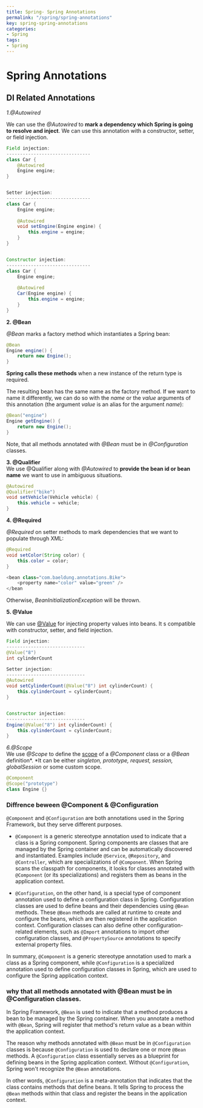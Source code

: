 ```yaml
---
title: Spring- Spring Annotations
permalink: "/spring/spring-annotations"
key: spring-spring-annotations
categories:
- Spring
tags:
- Spring
---
```


Spring Annotations 
======================

## DI Related Annotations

*1.@Autowired*

We can use the *@Autowired* to **mark a dependency which Spring is going to
resolve and inject**. We can use this annotation with a constructor, setter, or
field injection.
```java
Field injection:
-------------------------------
class Car {
    @Autowired
    Engine engine;
}


Setter injection:
-------------------------------
class Car {
    Engine engine;
 
    @Autowired
    void setEngine(Engine engine) {
        this.engine = engine;
    }
}


Constructor injection:
-------------------------------
class Car {
    Engine engine;
 
    @Autowired
    Car(Engine engine) {
        this.engine = engine;
    }
}
```


**2. @Bean**

*@Bean* marks a factory method which instantiates a Spring bean:
```java
@Bean
Engine engine() {
    return new Engine();
}
```


**Spring calls these methods** when a new instance of the return type is
required.

The resulting bean has the same name as the factory method. If we want to name
it differently, we can do so with the *name* or the *value* arguments of this
annotation (the argument *value* is an alias for the argument *name*):
```java
@Bean("engine")
Engine getEngine() {
    return new Engine();
}
```
Note, that all methods annotated with *@Bean* must be
in *@Configuration* classes.



**3. @Qualifier**  
We use @Qualifier along with *@Autowired* to **provide the bean id or bean
name** we want to use in ambiguous situations.
```java
@Autowired
@Qualifier("bike")
void setVehicle(Vehicle vehicle) {
    this.vehicle = vehicle;
}
```


**4. @Required**

*@Required* on setter methods to mark dependencies that we want to populate
through XML:
```java
@Required
void setColor(String color) {
    this.color = color;
}

<bean class="com.baeldung.annotations.Bike">
    <property name="color" value="green" />
</bean
```
Otherwise, *BeanInitializationException* will be thrown.




**5. @Value**

We can use [@Value](https://www.baeldung.com/spring-value-annotation) for
injecting property values into beans. It  s compatible with constructor, setter,
and field injection.
```java
Field injection:
-----------------------------
@Value("8")
int cylinderCount

Setter injection:
-----------------------------
@Autowired
void setCylinderCount(@Value("8") int cylinderCount) {
    this.cylinderCount = cylinderCount;
}


Constructor injection:
-----------------------------
Engine(@Value("8") int cylinderCount) {
    this.cylinderCount = cylinderCount;
}
```



*6.@Scope*  
We use *@Scope* to define
the [scope](https://www.baeldung.com/spring-bean-scopes) of
a *@Component* class or a *@Bean* definition*. *It can be either *singleton,
prototype, request, session, globalSession* or some custom scope.
```java
@Component
@Scope("prototype")
class Engine {}
```

### Diffrence beween @Component & @Configuration

`@Component` and `@Configuration` are both annotations used in the Spring Framework, but they serve different purposes.

-   `@Component` is a generic stereotype annotation used to indicate that a class is a Spring component. Spring components are classes that are managed by the Spring container and can be automatically discovered and instantiated. Examples include `@Service`, `@Repository`, and `@Controller`, which are specializations of `@Component`. When Spring scans the classpath for components, it looks for classes annotated with `@Component` (or its specializations) and registers them as beans in the application context.

-   `@Configuration`, on the other hand, is a special type of component annotation used to define a configuration class in Spring. Configuration classes are used to define beans and their dependencies using `@Bean` methods. These `@Bean` methods are called at runtime to create and configure the beans, which are then registered in the application context. Configuration classes can also define other configuration-related elements, such as `@Import` annotations to import other configuration classes, and `@PropertySource` annotations to specify external property files.

In summary, `@Component` is a generic stereotype annotation used to mark a class as a Spring component, while `@Configuration` is a specialized annotation used to define configuration classes in Spring, which are used to configure the Spring application context.


### why that all methods annotated with @Bean must be in @Configuration classes.
In Spring Framework, `@Bean` is used to indicate that a method produces a bean to be managed by the Spring container. When you annotate a method with `@Bean`, Spring will register that method's return value as a bean within the application context.

The reason why methods annotated with `@Bean` must be in `@Configuration` classes is because `@Configuration` is used to declare one or more `@Bean` methods. A `@Configuration` class essentially serves as a blueprint for defining beans in the Spring application context. Without `@Configuration`, Spring won't recognize the `@Bean` annotations.

In other words, `@Configuration` is a meta-annotation that indicates that the class contains methods that define beans. It tells Spring to process the `@Bean` methods within that class and register the beans in the application context.
